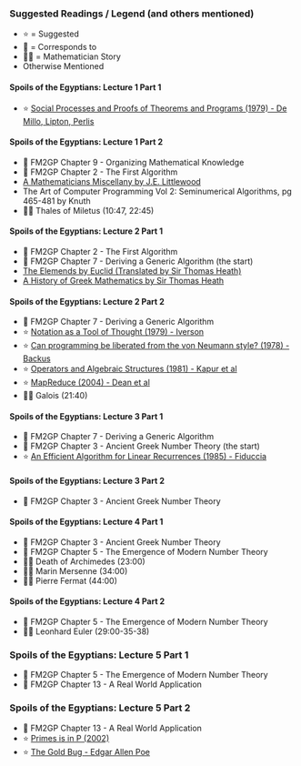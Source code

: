 ### Suggested Readings / Legend (and others mentioned)

* ⭐️ = Suggested
* 📑 = Corresponds to
* 👨‍🎓 = Mathematician Story
* Otherwise Mentioned

#### Spoils of the Egyptians: Lecture 1 Part 1

* ⭐️ [Social Processes and Proofs of Theorems and Programs (1979) - De Millo, Lipton, Perlis](https://gwern.net/doc/math/1979-demillo.pdf)

#### Spoils of the Egyptians: Lecture 1 Part 2

* 📑 FM2GP Chapter 9 - Organizing Mathematical Knowledge
* 📑 FM2GP Chapter 2 - The First Algorithm
* [A Mathematicians Miscellany by J.E. Littlewood](https://archive.org/details/mathematiciansmi033496mbp/mode/2up)
* The Art of Computer Programming Vol 2: Seminumerical Algorithms, pg 465-481 by Knuth
* 👨‍🎓 Thales of Miletus (10:47, 22:45)

#### Spoils of the Egyptians: Lecture 2 Part 1

* 📑 FM2GP Chapter 2 - The First Algorithm
* 📑 FM2GP Chapter 7 - Deriving a Generic Algorithm (the start)
* [The Elemends by Euclid (Translated by Sir Thomas Heath)](https://www.amazon.ca/Thirteen-Books-Elements-Vol/dp/0486600882)
* [A History of Greek Mathematics by Sir Thomas Heath](https://www.amazon.ca/History-Greek-Mathematics-Thales-Euclid-ebook/dp/B00GU6GQG0/)

#### Spoils of the Egyptians: Lecture 2 Part 2

* 📑 FM2GP Chapter 7 - Deriving a Generic Algorithm
* ⭐️ [Notation as a Tool of Thought (1979) - Iverson](https://dl.acm.org/doi/pdf/10.1145/1283920.1283935)
* ⭐️ [Can programming be liberated from the von Neumann style? (1978) - Backus](https://dl.acm.org/doi/pdf/10.1145/359576.359579)
* ⭐️ [Operators and Algebraic Structures (1981) - Kapur et al](https://stepanovpapers.com/p59-kapur.pdf)
* ⭐️ [MapReduce (2004) - Dean et al](https://static.googleusercontent.com/media/research.google.com/en//archive/mapreduce-osdi04.pdf)
* 👨‍🎓 Galois (21:40)

#### Spoils of the Egyptians: Lecture 3 Part 1

* 📑 FM2GP Chapter 7 - Deriving a Generic Algorithm
* 📑 FM2GP Chapter 3 - Ancient Greek Number Theory (the start)
* ⭐️ [An Efficient Algorithm for Linear Recurrences (1985) - Fiduccia](https://moscow.sci-hub.se/1854/16842aa4a74ecc17cd720c580966f856/fiduccia1985.pdf)

#### Spoils of the Egyptians: Lecture 3 Part 2

* 📑 FM2GP Chapter 3 - Ancient Greek Number Theory

#### Spoils of the Egyptians: Lecture 4 Part 1

* 📑 FM2GP Chapter 3 - Ancient Greek Number Theory
* 📑 FM2GP Chapter 5 - The Emergence of Modern Number Theory
* 👨‍🎓 Death of Archimedes (23:00)
* 👨‍🎓 Marin Mersenne (34:00)
* 👨‍🎓 Pierre Fermat (44:00)

#### Spoils of the Egyptians: Lecture 4 Part 2

* 📑 FM2GP Chapter 5 - The Emergence of Modern Number Theory
* 👨‍🎓 Leonhard Euler (29:00-35-38)

### Spoils of the Egyptians: Lecture 5 Part 1

* 📑 FM2GP Chapter 5 - The Emergence of Modern Number Theory
* 📑 FM2GP Chapter 13 - A Real World Application

### Spoils of the Egyptians: Lecture 5 Part 2

* 📑 FM2GP Chapter 13 - A Real World Application
* ⭐️ [Primes is in P (2002)](https://www.cse.iitk.ac.in/users/manindra/algebra/primality_v6.pdf)
* ⭐️ [The Gold Bug - Edgar Allen Poe](https://en.wikipedia.org/wiki/The_Gold-Bug)
